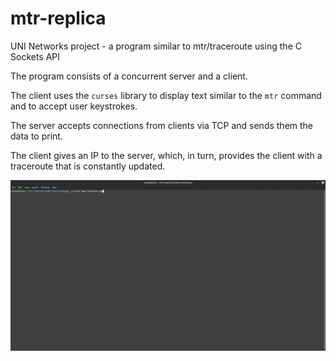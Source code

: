 # mtr-replica

UNI Networks project - a program similar to mtr/traceroute using the C Sockets API

The program consists of a concurrent server and a client.

The client uses the `curses` library to display text similar to the `mtr` command and to accept user keystrokes.

The server accepts connections from clients via TCP and sends them the data to print.

The client gives an IP to the server, which, in turn, provides the client with a traceroute that is constantly updated.

![Mtr-GIF](mtr-replica.gif)
